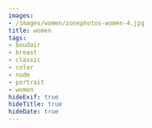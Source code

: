 ```yaml
---
images:
- /images/women/zonephotos-women-4.jpg
title: women
tags:
- boudoir
- breast
- classic
- color
- nude
- portrait
- women
hideExif: true
hideTitle: true
hideDate: true
---
```

